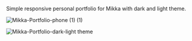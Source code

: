 Simple responsive personal portfolio for Mikka with dark and light theme.

![Mikka-Portfolio-phone (1) (1)](https://github.com/Mikoprn/Mikka-Portfolio/assets/98265628/af6ecc15-c4f4-413b-9cd6-da037fdf8179)


![Mikka-Portfolio-dark-light theme](https://github.com/Mikoprn/Mikka-Portfolio/assets/98265628/3a2cd249-4a23-494a-ab8d-857b662c01a4)
